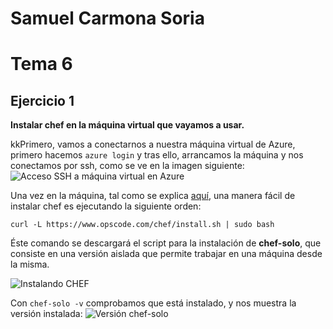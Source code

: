 # Samuel Carmona Soria
# Tema 6

## Ejercicio 1
**Instalar chef en la máquina virtual que vayamos a usar.**

kkPrimero, vamos a conectarnos a nuestra máquina virtual de Azure, primero hacemos ```azure login``` y tras ello, arrancamos la máquina y nos conectamos por ssh, como se ve en la imagen siguiente:
![Acceso SSH a máquina virtual en Azure](http://i.cubeupload.com/6JnC1a.jpg)

Una vez en la máquina, tal como se explica [aquí](http://gettingstartedwithchef.com/first-steps-with-chef.html), una manera fácil de instalar chef es ejecutando la siguiente orden:
```
curl -L https://www.opscode.com/chef/install.sh | sudo bash
```
Éste comando se descargará el script para la instalación de **chef-solo**, que consiste en una versión aislada que permite trabajar en una máquina desde la misma.

![Instalando CHEF](http://i.cubeupload.com/BWafQT.jpg)

Con `chef-solo -v` comprobamos que está instalado, y nos muestra la versión instalada:
![Versión chef-solo](http://i.cubeupload.com/fhJk0O.jpg)
